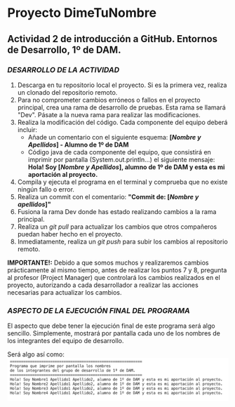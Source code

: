 # Proyecto DimeTuNombre
## Actividad 2 de introducción a GitHub. Entornos de Desarrollo, 1º de DAM.

### *DESARROLLO DE LA ACTIVIDAD* ###

1. Descarga en tu repositorio local el proyecto. Si es la primera vez, realiza un clonado del repositorio remoto.
2. Para no comprometer cambios erróneos o fallos en el proyecto principal, crea una rama de desarrollo de pruebas. Esta rama se llamará "Dev". Pásate a la nueva rama para realizar las modificaciones.
3. Realiza la modificación del código. Cada componente del equipo deberá incluir:
   * Añade un comentario con el siguiente esquema: **[*Nombre y Apellidos*] - Alumno de 1º de DAM**
   * Código java de cada componente del equipo, que consistirá en imprimir por pantalla (System.out.println...) el siguiente mensaje: **Hola! Soy [*Nombre y Apellidos*], alumno de 1º de DAM y esta es mi aportación al proyecto.**
4. Compila y ejecuta el programa en el terminal y comprueba que no existe ningún fallo o error.
5. Realiza un commit con el comentario: **"Commit de: [*Nombre y apellidos*]"**
6. Fusiona la rama Dev donde has estado realizando cambios a la rama principal.
7. Realiza un *git pull* para actualizar los cambios que otros compañeros puedan haber hecho en el proyecto.
8. Inmediatamente, realiza un *git push* para subir los cambios al repositorio remoto.

**IMPORTANTE!:** Debido a que somos muchos y realizaremos cambios prácticamente al mismo tiempo, antes de realizar los puntos 7 y 8, pregunta al profesor (Project Manager) que controlará los cambios realizados en el proyecto, autorizando a cada desarrollador a realizar las acciones necesarias para actualizar los cambios.

### *ASPECTO DE LA EJECUCIÓN FINAL DEL PROGRAMA* ###
El aspecto que debe tener la ejecución final de este programa será algo sencillo. Simplemente, mostrará por pantalla cada uno de los nombres de los integrantes del equipo de desarrollo.

Será algo así como:
![Imagen ejemplo ejecución](/images/ejemplo_ejecucion.png)
